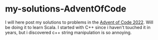 # my-solutions-AdventOfCode
I will here post my solutions to problems in the [Advent of Code 2022](https://adventofcode.com/2022/about). Will be doing it to learn Scala. I started with C++ since i haven't touched it in years, but i discovered c++ string manipulation is so annoying. 
